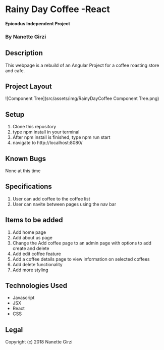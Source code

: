 # Rainy Day Coffee -React
#### Epicodus Independent Project

### By Nanette Girzi

## Description
This webpage is a rebuild of an Angular Project for a coffee roasting store and cafe.

## Project Layout

![Component Tree](src/assets/img/RainyDayCoffee Component Tree.png)

## Setup
1. Clone this repository
2. type npm install in your terminal
3. After npm install is finished, type npm run start
4. navigate to http://localhost:8080/

## Known Bugs
None at this time

## Specifications
1. User can add coffee to the coffee list
2. User can navite between pages using the nav bar


## Items to be added
1. Add home page
2. Add about us page
3. Change the Add coffee page to an admin page with options to add create and delete
4. Add edit coffee feature
5. Add a coffee details page to view information on selected coffees
6. Add delete functionality
7. Add more styling

## Technologies Used
* Javascript
* JSX
* React
* CSS

## Legal
Copyright (c) 2018 Nanette Girzi

